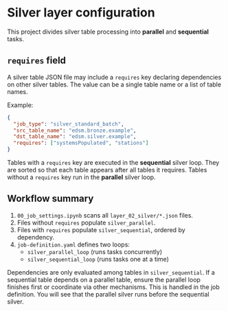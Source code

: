 # Silver layer configuration

This project divides silver table processing into **parallel** and **sequential** tasks.

## `requires` field

A silver table JSON file may include a `requires` key declaring dependencies on
other silver tables. The value can be a single table name or a list of table
names.

Example:

```json
{
  "job_type": "silver_standard_batch",
  "src_table_name": "edsm.bronze.example",
  "dst_table_name": "edsm.silver.example",
  "requires": ["systemsPopulated", "stations"]
}
```

Tables with a `requires` key are executed in the **sequential** silver loop.
They are sorted so that each table appears after all tables it requires. Tables
without a `requires` key run in the **parallel** silver loop.

## Workflow summary

1. `00_job_settings.ipynb` scans all `layer_02_silver/*.json` files.
2. Files without `requires` populate `silver_parallel`.
3. Files with `requires` populate `silver_sequential`, ordered by dependency.
4. `job-definition.yaml` defines two loops:
   - `silver_parallel_loop` (runs tasks concurrently)
   - `silver_sequential_loop` (runs tasks one at a time)

Dependencies are only evaluated among tables in `silver_sequential`.
If a sequential table depends on a parallel table, ensure the parallel
loop finishes first or coordinate via other mechanisms. This is handled
in the job definition. You will see that the parallel silver runs before
the sequential silver.
